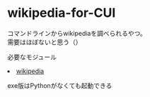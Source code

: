 # wikipedia-for-CUI

コマンドラインからwikipediaを調べられるやつ。<br>
需要はほぼないと思う（）

<p>必要なモジュール</p>

<li><a href="https://pypi.org/project/wikipedia/">wikipedia</a></li>

exe版はPythonがなくても起動できる
